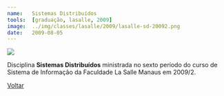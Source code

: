 ```yaml
---
name:  	Sistemas Distribuídos
tools: 	[graduação, lasalle, 2009]
image: 	../img/classes/lasalle/2009/lasalle-sd-20092.png
date: 	2009-08-05
---
```


![](../img/classes/lasalle/2009/lasalle-sd-20092.png)

Disciplina **Sistemas Distribuídos** ministrada no sexto período do curso de Sistema de Informação da Faculdade La Salle Manaus em 2009/2.

<p class="text-center">
	<a class="btn btn-outline-primary mt-1" href="{{ site.baseurl }}/classes/">Voltar</a>
</p>